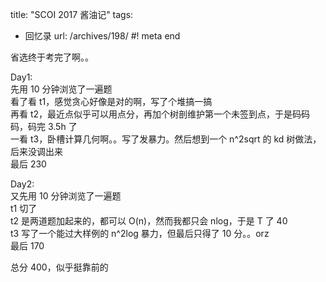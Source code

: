 title: "SCOI 2017 酱油记"
tags:
  - 回忆录
url: /archives/198/
#! meta end

省选终于考完了啊。。

Day1:  
先用 10 分钟浏览了一遍题  
看了看 t1，感觉贪心好像是对的啊，写了个堆搞一搞  
再看 t2，最近点似乎可以用点分，再加个树剖维护第一个未签到点，于是码码码，码完 3.5h 了  
一看 t3，卧槽计算几何啊。。写了发暴力。然后想到一个 n^2sqrt 的 kd 树做法，后来没调出来  
最后 230

Day2:  
又先用 10 分钟浏览了一遍题  
t1 切了  
t2 是两道题加起来的，都可以 O(n)，然而我都只会 nlog，于是 T 了 40  
t3 写了一个能过大样例的 n^2log 暴力，但最后只得了 10 分。。orz  
最后 170

总分 400，似乎挺靠前的
